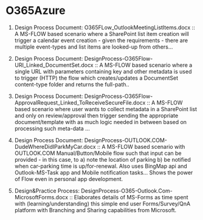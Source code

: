 # O365Azure

1. Design Process Document: O365FLow_OutlookMeetingListItems.docx :: A MS-FLOW based scenario where a SharePoint list item creation will trigger a calendar event creation - given the requirements - there are multiple event-types and list items are looked-up from others...

2. Design Process Document: DesignProcess-O365Flow-URI_Linked_DocumentSet.docx :: A MS-FLOW based scenario where a single URL with parameters containing key and other metadata is used to trigger (HTTP) the flow which creates/updates a DocumentSet content-type folder and returns the full-path..

3. Design Process Document: DesignProcess-O365Flow-ApprovalRequest_Linked_ToReceiveSecureFile.docx :: A MS-FLOW based scenario where user wants to collect metadata in a SharePoint list and only on review/approval then trigger sending the appropriate document/template with as much logic needed in between based on processing such meta-data ...

4. Design Process Document: DesignProcess-OUTLOOK.COM-DudeWhereDidIParkMyCar.docx :: A MS-FLOW based scenario with OUTLOOK.COM Manual/Button/Mobile flow such that input can be provided - in this case, to a) note the location of parking b) be notified when car-parking time is up/for-renewal. Also uses BingMap api and Outlook-MS-Task app and Mobile notification tasks... Shows the power of Flow even in personal app development.

5. Design&Practice Process: DesignProcess-O365-Outlook.Com-MicrosoftForms.docx :: Elaborates details of MS-Forms as time spent with (learning/understanding) this simple end user Forms/Survey/QnA platform with Branching and Sharing capabilities from Microsoft.

